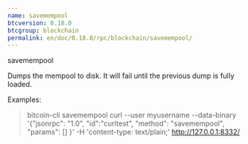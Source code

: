 ```yaml
---
name: savemempool
btcversion: 0.18.0
btcgroup: blockchain
permalink: en/doc/0.18.0/rpc/blockchain/savemempool/
---
```


savemempool

Dumps the mempool to disk. It will fail until the previous dump is fully loaded.

Examples:
> bitcoin-cli savemempool 
> curl --user myusername --data-binary '{"jsonrpc": "1.0", "id":"curltest", "method": "savemempool", "params": [] }' -H 'content-type: text/plain;' http://127.0.0.1:8332/


